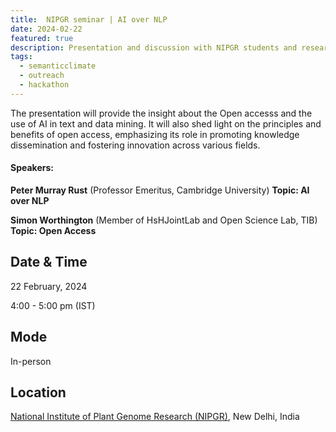 ```yaml
---
title:  NIPGR seminar | AI over NLP
date: 2024-02-22
featured: true
description: Presentation and discussion with NIPGR students and researcher 
tags:
  - semanticclimate
  - outreach
  - hackathon
---
```


The presentation will provide the insight about the Open accesss and the use of AI in text and data mining. It will also shed light on the principles and benefits of open access, emphasizing its role in promoting knowledge dissemination and fostering innovation across various fields.

#### Speakers:

**Peter Murray Rust** (Professor Emeritus, Cambridge University)
**Topic: AI over NLP**

**Simon Worthington** (Member of HsHJointLab and Open Science Lab, TIB) 
**Topic: Open Access**


## Date & Time

22 February, 2024

4:00 - 5:00 pm (IST)

## Mode 
In-person

## Location

[National Institute of Plant Genome Research (NIPGR)](https://nipgr.ac.in/home/home.php), New Delhi, India







